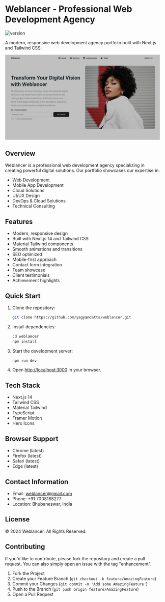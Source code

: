 # Weblancer - Professional Web Development Agency

![version](https://img.shields.io/badge/version-1.0.0-blue.svg)

A modern, responsive web development agency portfolio built with Next.js and Tailwind CSS.

![Weblancer Preview](public/image/hero.png)

## Overview

Weblancer is a professional web development agency specializing in creating powerful digital solutions. Our portfolio showcases our expertise in:

- Web Development
- Mobile App Development
- Cloud Solutions
- UI/UX Design
- DevOps & Cloud Solutions
- Technical Consulting

## Features

- Modern, responsive design
- Built with Next.js 14 and Tailwind CSS
- Material Tailwind components
- Smooth animations and transitions
- SEO optimized
- Mobile-first approach
- Contact form integration
- Team showcase
- Client testimonials
- Achievement highlights

## Quick Start

1. Clone the repository:
    ```bash
    git clone https://github.com/yagyandatta/weblancer.git
    ```
2. Install dependencies:
    ```bash
    cd weblancer
    npm install
    ```
3. Start the development server:
    ```bash
    npm run dev
    ```
4. Open [http://localhost:3000](http://localhost:3000) in your browser.

## Tech Stack

- Next.js 14
- Tailwind CSS
- Material Tailwind
- TypeScript
- Framer Motion
- Hero Icons

## Browser Support

- Chrome (latest)
- Firefox (latest)
- Safari (latest)
- Edge (latest)

## Contact Information

- Email: weblancer@gmail.com
- Phone: +91 7008188277
- Location: Bhubaneswar, India

## License

© 2024 Weblancer. All Rights Reserved.

## Contributing

If you'd like to contribute, please fork the repository and create a pull request. You can also simply open an issue with the tag "enhancement".

1. Fork the Project
2. Create your Feature Branch (`git checkout -b feature/AmazingFeature`)
3. Commit your Changes (`git commit -m 'Add some AmazingFeature'`)
4. Push to the Branch (`git push origin feature/AmazingFeature`)
5. Open a Pull Request
